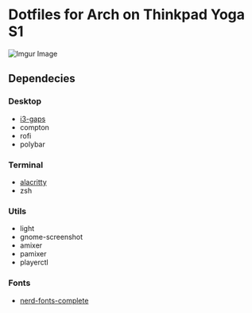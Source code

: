 # Dotfiles for Arch on Thinkpad Yoga S1

![Imgur Image](https://i.imgur.com/YJS4rpM.png)

## Dependecies

### Desktop

* [i3-gaps](https://github.com/Airblader/i3)
* compton
* rofi
* polybar

### Terminal

* [alacritty](https://github.com/jwilm/alacritty)
* zsh

### Utils

* light
* gnome-screenshot
* amixer
* pamixer
* playerctl

### Fonts

* [nerd-fonts-complete](https://aur.archlinux.org/packages/nerd-fonts-complete/)
